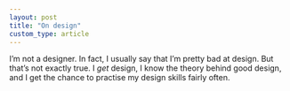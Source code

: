 ```yaml
---
layout: post
title: "On design"
custom_type: article
---
```

I’m not a designer. In fact, I usually say that I’m pretty bad at design. But that’s not exactly true. I _get_ design, I know the theory behind good design, and I get the chance to practise my design skills fairly often.

